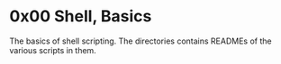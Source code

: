# 0x00 Shell, Basics
The basics of shell scripting.
The directories contains READMEs of the various scripts in them.

